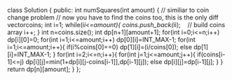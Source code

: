 class Solution {
public:
int numSquares(int amount) {
// similiar to coin change problem
// now you have to find the coins too, this is the only diff
vector<int>coins;
int i=1;
while(i*i<=amount){
coins.push_back(i*i);    // build coins array
i++;
}
int n=coins.size();
int dp[n+1][amount+1];
for(int i=0;i<=n;i++) dp[i][0]=0;
for(int i=1;i<=amount;i++) dp[0][i]=INT_MAX-1;
for(int i=1;i<=amount;i++){
if(i%coins[0]==0) dp[1][i]=(i/coins[0]);
else dp[1][i]=INT_MAX-1;
}
for(int i=2;i<=n;i++){
for(int j=1;j<=amount;j++){
if(coins[i-1]<=j) dp[i][j]=min(1+dp[i][j-coins[i-1]],dp[i-1][j]);
else dp[i][j]=dp[i-1][j];
}
}
return dp[n][amount];
}
};
​